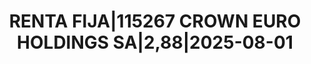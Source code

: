---
layout: asset
title: RENTA FIJA|115267 CROWN EURO HOLDINGS SA|2,88|2025-08-01
isin: XS1758723883
---